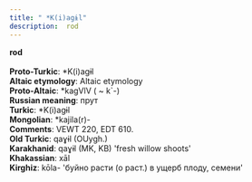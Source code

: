 ```yaml
---
title: " *K(i)agɨl"
description:  rod
---
```

<p data-pagefind-weight="0.5">
<strong> rod</strong><br><br>
<strong>Proto-Turkic</strong>:  *K(i)agɨl<br>
<strong>Altaic etymology</strong>:  Altaic etymology<br>
<strong> Proto-Altaic</strong>:  *kagVlV ( ~ k`-)<br>
<strong>Russian meaning</strong>:  прут<br>
<strong>Turkic</strong>:  *K(i)agɨl<br>
<strong>Mongolian</strong>:  *kajila(r)-<br>
<strong>Comments</strong>:  VEWT 220, EDT 610.<br>
<strong>Old Turkic</strong>:  qaɣɨl (OUygh.)<br>
<strong>Karakhanid</strong>:  qaɣɨl (MK, KB) 'fresh willow shoots'<br>
<strong>Khakassian</strong>:  xāl<br>
<strong>Kirghiz</strong>:  kōla- 'буйно расти (о раст.) в ущерб плоду, семени'<br>

</p>
